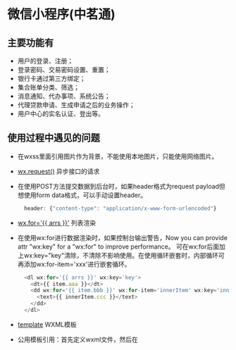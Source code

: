 # 微信小程序(中茗通)

## 主要功能有

* 用户的登录、注册；
* 登录密码、交易密码设置、重置；
* 银行卡通过第三方绑定；
* 集合账单分类、筛选；
* 消息通知、代办事项、系统公告；
* 代理贷款申请、生成申请之后的业务操作；
* 用户中心的实名认证、登出等。

## 使用过程中遇见的问题

  * 在wxss里面引用图片作为背景，不能使用本地图片，只能使用网络图片。

  * [wx.request()](https://developers.weixin.qq.com/miniprogram/dev/api/network-request.html#wxrequestobject)  异步接口的请求
  * 在使用POST方法提交数据到后台时，如果header格式为request payload但想使用form data格式，可以手动设置header。

    ```js
      header: {"content-type": "application/x-www-form-urlencoded"}
    ```

  * [wx.for='{{ arrs }}'](https://developers.weixin.qq.com/miniprogram/dev/framework/view/wxml/list.htmlt)  列表渲染
  * 在使用wx:for进行数据渲染时，如果控制台输出警告，Now you can provide attr "wx:key" for a "wx:for" to improve performance。 可在wx:for后面加上wx:key="key"清除，不清除不影响使用。在使用循环嵌套时，内部循环可再添加wx:for-item='xxx'进行嵌套循环。

    ```js
      <dl wx:for='{{ arrs }}' wx:key='key'>
        <dt>{{ item.aaa }}</dt>
        <dd wx:for='{{ item.bbb }}' wx:for-item='innerItem' wx:key='innerKey'>
          <text>{{ innerItem.ccc }}</text>
        </dd>
      </dl>
    ```

  * [template](https://developers.weixin.qq.com/miniprogram/dev/framework/view/wxml/template.html)  WXML模板
  * 公用模板引用：首先定义wxml文件，然后在<template name='nav' />标签上添加name属性和值，该值为模板名称。想使用该模板时，现将其引用进来<import src='nav.wxml' />，然后在需要位置插入模板<template is="nav" data="{{...item}}"/>,使用is属性，声明需要的使用的模板，然后将模板所需要的 data 传入。

    ```sh
      // 创建模板
      <template name='footer'></template>
      // 使用模板
      <import src='../../../templates/common/footer.wxml' />
      <template is='footer' data='{{ navs }}' />
    ```

  * [picker](https://developers.weixin.qq.com/miniprogram/dev/component/picker.html)  选择器
  * 在使用picker组件时，如果value的值为对象，显示器显示为[object]，可以使用range-key="{{'对象名'}}"来做为显示值。

    ```sh
      <picker mode='selector' value="{{ ...item }}" range="{{ ...item }}" range-key='{{ "value" }}'>
        {{ ...item }}
      </picker>
    ```
  
## 目录解析

  <pre>
    ├── images
    │   ├── icon ==>png图标
    │   └── pic ==>测试等大图
    │   └── svg ==>矢量图标
    ├── node_modules
    ├── pages
    │   ├── agreement
    │   ├── bank
    │   ├── bill
    │   └── index
    │   └── login
    │   └── message
    │   └── order
    │   └── password
    │   └── product
    │   └── reg
    │   └── user
    ├── templates
    │   ├── common   ==>公用模板
    ├── utils
    │   ├── status.js
    │   └── util.js  ==> 公用方法等如：异步请求
    ├── app.js ==> App() 函数用来注册一个小程序，全局变量存放在这
    ├── app.json ==>小程序进行全局配置
    ├── package.json  ==> npm包主要用于编译less
    ├── app.less ==> 基础样式
    ├── gulpfile.js ==> gulp运行文件
  </pre>

## 编译&运行

    $ git clone git@github.com:e-pan/zmt-small-program.git

    $ npm install

    $ gulp less:dev 

项目导入到微信开发者工具，编译...


## 小程序二维码
